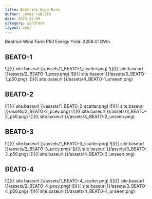 ```yaml
---
title: Beatrice Wind Farm
author: James Twallin
date: 2023-12-09
category: windfarm
layout: post
---
```

Beatrice Wind Farm P50 Energy Yield: 2259.41 GWh

BEATO-1
-------------
![]({{ site.baseurl }}/assets/1_BEATO-1_scatter.png)
![]({{ site.baseurl }}/assets/2_BEATO-1_pcey.png)
![]({{ site.baseurl }}/assets/3_BEATO-1_p50.png)
![]({{ site.baseurl }}/assets/4_BEATO-1_unseen.png)

BEATO-2
-------------
![]({{ site.baseurl }}/assets/1_BEATO-2_scatter.png)
![]({{ site.baseurl }}/assets/2_BEATO-2_pcey.png)
![]({{ site.baseurl }}/assets/3_BEATO-2_p50.png)
![]({{ site.baseurl }}/assets/4_BEATO-2_unseen.png)

BEATO-3
-------------
![]({{ site.baseurl }}/assets/1_BEATO-3_scatter.png)
![]({{ site.baseurl }}/assets/2_BEATO-3_pcey.png)
![]({{ site.baseurl }}/assets/3_BEATO-3_p50.png)
![]({{ site.baseurl }}/assets/4_BEATO-3_unseen.png)

BEATO-4
-------------
![]({{ site.baseurl }}/assets/1_BEATO-4_scatter.png)
![]({{ site.baseurl }}/assets/2_BEATO-4_pcey.png)
![]({{ site.baseurl }}/assets/3_BEATO-4_p50.png)
![]({{ site.baseurl }}/assets/4_BEATO-4_unseen.png)

